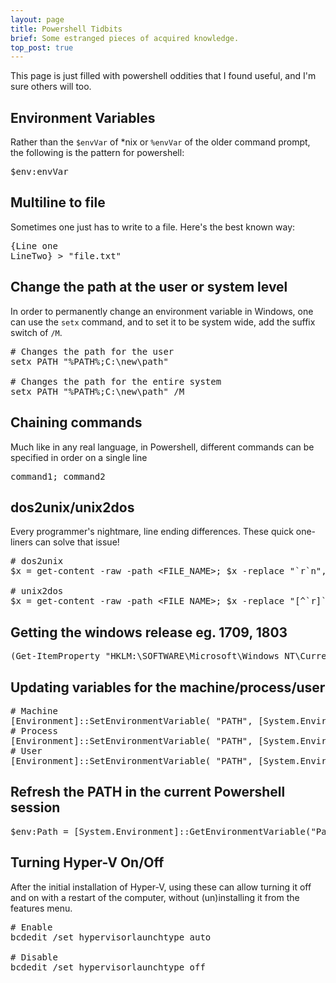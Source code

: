 ```yaml
---
layout: page
title: Powershell Tidbits
brief: Some estranged pieces of acquired knowledge.
top_post: true
---
```


This page is just filled with powershell oddities that I found useful, and I'm sure others will too.

## Environment Variables

Rather than the `$envVar` of *nix or `%envVar` of the older command prompt, the following is the pattern for powershell:
<pre class="brush: powershell">
$env:envVar
</pre>

## Multiline to file

Sometimes one just has to write to a file. Here's the best known way:
<pre class="brush: powershell">
{Line one
LineTwo} > "file.txt"
</pre>

## Change the path at the user or system level

In order to permanently change an environment variable in Windows, one can use the `setx` command, and to set it to be system wide, add the suffix switch of `/M`.
<pre class="brush: powershell">
# Changes the path for the user
setx PATH "%PATH%;C:\new\path" 

# Changes the path for the entire system
setx PATH "%PATH%;C:\new\path" /M
</pre>

## Chaining commands

Much like in any real language, in Powershell, different commands can be specified in order on a single line
<pre class="brush: powershell">
command1; command2
</pre>

## dos2unix/unix2dos

Every programmer's nightmare, line ending differences. These quick one-liners can solve that issue!

<pre class="brush: powershell">
# dos2unix
$x = get-content -raw -path &lt;FILE_NAME>; $x -replace "`r`n","`n" | set-content -path &lt;FILE_NAME>

# unix2dos
$x = get-content -raw -path &lt;FILE_NAME>; $x -replace "[^`r]`n","`r`n" | set-content -path &lt;FILE_NAME>
</pre>

## Getting the windows release eg. 1709, 1803

<pre class="brush: powershell">
(Get-ItemProperty "HKLM:\SOFTWARE\Microsoft\Windows NT\CurrentVersion").ReleaseId
</pre>

## Updating variables for the machine/process/user

<pre class="brush: powershell">
# Machine
[Environment]::SetEnvironmentVariable( "PATH", [System.Environment]::GetEnvironmentVariable("PATH","Machine") + ";C:\other\bin", [System.EnvironmentVariableTarget]::Machine )
# Process
[Environment]::SetEnvironmentVariable( "PATH", [System.Environment]::GetEnvironmentVariable("PATH","Process") + ";C:\other\bin", [System.EnvironmentVariableTarget]::Process )
# User
[Environment]::SetEnvironmentVariable( "PATH", [System.Environment]::GetEnvironmentVariable("PATH","User") + ";C:\other\bin", [System.EnvironmentVariableTarget]::User )
</pre>

## Refresh the PATH in the current Powershell session

<pre class="brush: powershell">
$env:Path = [System.Environment]::GetEnvironmentVariable("Path","Machine") + ";" + [System.Environment]::GetEnvironmentVariable("Path","User")
</pre>

## Turning Hyper-V On/Off

After the initial installation of Hyper-V, using these can allow turning it off and on with a restart of the computer, without (un)installing it from the features menu.

<pre class="brush: powershell">
# Enable
bcdedit /set hypervisorlaunchtype auto

# Disable
bcdedit /set hypervisorlaunchtype off
</pre>